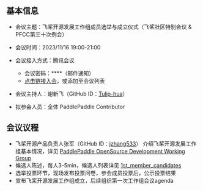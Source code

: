 ## 基本信息

- 会议主题：飞桨开源发展工作组成员选举与成立仪式（飞桨社区特别会议 & PFCC第三十次例会）
- 会议时间：2023/11/16 19:00-21:00

- 会议接入方式：腾讯会议
  - 会议密码：\*\*\*\*（邮件通知）
  - [点击链接入会](https://meeting.tencent.com/dm/D9QVcF1DmCTi)，或添加至会议列表

- 会议主持人：谢新飞（GitHub ID：[Tulip-hua](https://github.com/Tulip-hua)）

- 拟参会人员：全体 PaddlePaddle Contributor

## 会议议程

- 飞桨开源产品负责人张军（GitHub ID：[jzhang533](https://github.com/jzhang533)） 介绍飞桨开源发展工作组基本情况，详见 [PaddlePaddle OpenSource Development Working Group](https://github.com/PaddlePaddle/community/tree/master/pposdwg)
- 候选人陈述，每人3-5min，候选人列表详见 [1st_member_candidates](https://github.com/PaddlePaddle/community/blob/master/pposdwg/1st_member_candidates.md)
- 选举投票环节，现场发布投票问卷，参会成员投票后，公示投票结果
- 宣布飞桨开源发展工作组成立，后续组织第一次工作组会议agenda
